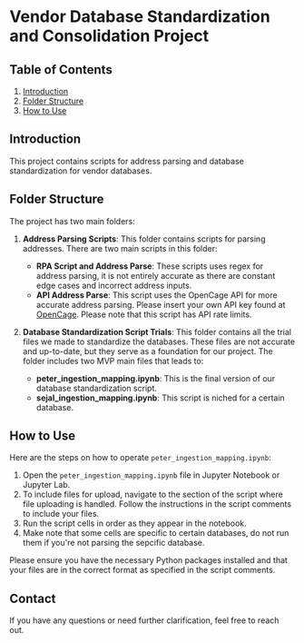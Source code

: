 # Vendor Database Standardization and Consolidation Project

## Table of Contents
1. [Introduction](#Introduction)
2. [Folder Structure](#Folder-Structure)
4. [How to Use](#How-to-Use)

## Introduction
This project contains scripts for address parsing and database standardization for vendor databases.

## Folder Structure
The project has two main folders:

1. **Address Parsing Scripts**: This folder contains scripts for parsing addresses. There are two main scripts in this folder:
    - **RPA Script and Address Parse**: These scripts uses regex for address parsing, it is not entirely accurate as there are constant edge cases and incorrect address inputs.
    - **API Address Parse**: This script uses the OpenCage API for more accurate address parsing. Please insert your own API key found at [OpenCage](https://opencagedata.com/api#quickstart). Please note that this script has API rate limits.

2. **Database Standardization Script Trials**: This folder contains all the trial files we made to standardize the databases. These files are not accurate and up-to-date, but they serve as a foundation for our project. The folder includes two MVP main files that leads to:
    - **peter_ingestion_mapping.ipynb**: This is the final version of our database standardization script.
    - **sejal_ingestion_mapping.ipynb**: This script is niched for a certain database.

## How to Use
Here are the steps on how to operate `peter_ingestion_mapping.ipynb`:

1. Open the `peter_ingestion_mapping.ipynb` file in Jupyter Notebook or Jupyter Lab.
2. To include files for upload, navigate to the section of the script where file uploading is handled. Follow the instructions in the script comments to include your files.
3. Run the script cells in order as they appear in the notebook.
4. Make note that some cells are specific to certain databases, do not run them if you're not parsing the sepcific database.

Please ensure you have the necessary Python packages installed and that your files are in the correct format as specified in the script comments.

## Contact
If you have any questions or need further clarification, feel free to reach out.

